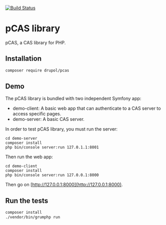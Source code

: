 [![Build Status](https://www.travis-ci.org/drupol/pcas.svg?branch=master)](https://www.travis-ci.org/drupol/pcas)

# pCAS library

pCAS, a CAS library for PHP.

## Installation

```bash
composer require drupol/pcas
```

## Demo

The pCAS library is bundled with two independent Symfony app:

* demo-client: A basic web app that can authenticate to a CAS server to access specific pages.
* demo-server: A basic CAS server.

In order to test pCAS library, you must run the server:

```
cd demo-server
composer install
php bin/console server:run 127.0.1.1:8001
```

Then run the web app:

```
cd demo-client
composer install
php bin/console server:run 127.0.0.1:8000
```

Then go on [http://127.0.0.1:8000](http://127.0.0.1:8000).

## Run the tests

```bash
composer install
./vendor/bin/grumphp run
```
